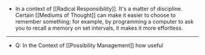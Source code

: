 - In a context of [[Radical Responsibility]]. It's a matter of discipline. Certain [[Mediums of Thought]] can make it easier to choose to remember something; for example, by programming a computer to ask you to recall a memory on set intervals, it makes it more effortless.
- ---
- Q: In the Context of [[Possibility Management]] how useful